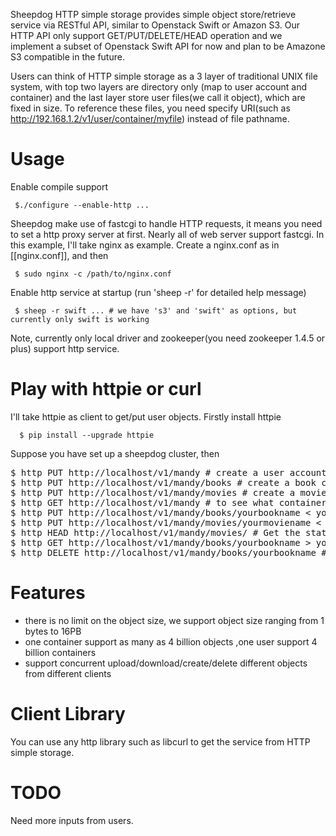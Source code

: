 Sheepdog HTTP simple storage provides simple object store/retrieve service via RESTful API, similar to Openstack Swift or Amazon S3. Our HTTP API only support GET/PUT/DELETE/HEAD operation and we implement a subset of Openstack Swift API for now and plan to be Amazone S3 compatible in the future.

Users can think of HTTP simple storage as a 3 layer of traditional UNIX file system, with top two layers are directory only (map to user account and container) and the last layer store user files(we call it object), which are fixed in size. To reference these files, you need specify URI(such as http://192.168.1.2/v1/user/container/myfile) instead of file pathname.

# Usage
 Enable compile support

     $./configure --enable-http ...

 Sheepdog make use of fastcgi to handle HTTP requests, it means you need to set a http proxy server at first. Nearly all of web server support fastcgi. In this example, I'll take nginx as example. Create a nginx.conf as in [[nginx.conf]], and then

     $ sudo nginx -c /path/to/nginx.conf

 Enable http service at startup (run 'sheep -r' for detailed help message)
 
     $ sheep -r swift ... # we have 's3' and 'swift' as options, but currently only swift is working

Note, currently only local driver and zookeeper(you need zookeeper 1.4.5 or plus) support http service.
# Play with httpie or curl
I'll take httpie as client to get/put user objects. Firstly install httpie

      $ pip install --upgrade httpie

Suppose you have set up a sheepdog cluster, then

<pre>
$ http PUT http://localhost/v1/mandy # create a user account named 'mandy'
$ http PUT http://localhost/v1/mandy/books # create a book container for 'mandy'
$ http PUT http://localhost/v1/mandy/movies # create a movie container for 'mandy'
$ http GET http://localhost/v1/mandy # to see what containers 'mandy' has
$ http PUT http://localhost/v1/mandy/books/yourbookname &lt; yourbook # upload your book
$ http PUT http://localhost/v1/mandy/movies/yourmoviename &lt; yourmovie
$ http HEAD http://localhost/v1/mandy/movies/ # Get the statistics of movie container
$ http GET http://localhost/v1/mandy/books/yourbookname &gt; yourbook # Download your book
$ http DELETE http://localhost/v1/mandy/books/yourbookname # delete the book in the container
</pre>

# Features
* there is no limit on the object size, we support object size ranging from 1 bytes to 16PB
* one container support as many as 4 billion objects ,one user support 4 billion containers
* support concurrent upload/download/create/delete different objects from different clients

# Client Library
You can use any http library such as libcurl to get the service from HTTP simple storage.

# TODO
Need more inputs from users.